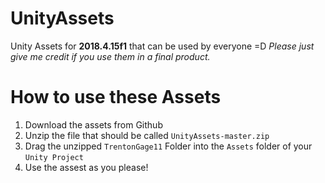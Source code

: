 # UnityAssets
Unity Assets for **2018.4.15f1** that can be used by everyone =D
_Please just give me credit if you use them in a final product._

# How to use these Assets
1. Download the assets from Github
2. Unzip the file that should be called `UnityAssets-master.zip`
3. Drag the unzipped `TrentonGage11` Folder into the `Assets` folder of your `Unity Project`
4. Use the assest as you please!
